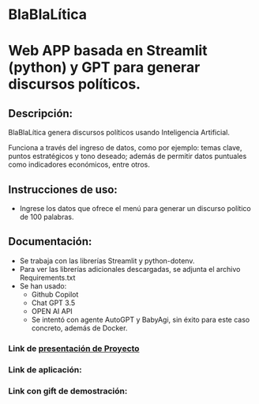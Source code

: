 # BlaBlaLítica

# Web APP basada en Streamlit (python) y GPT para generar discursos políticos.

## Descripción:

BlaBlaLítica genera discursos políticos usando Inteligencia Artificial.

Funciona a través del ingreso de datos, como por ejemplo: temas clave, puntos estratégicos y tono deseado; además de permitir datos puntuales como indicadores económicos, entre otros.

## Instrucciones de uso:

- Ingrese los datos que ofrece el menú para generar un discurso político de 100 palabras.

## Documentación:

- Se trabaja con las librerías Streamlit y python-dotenv.
- Para ver las librerías adicionales descargadas, se adjunta el archivo Requirements.txt
- Se han usado:
  - Github Copilot
  - Chat GPT 3.5
  - OPEN AI API
  - Se intentó con agente AutoGPT y BabyAgi, sin éxito para este caso concreto, además de Docker.

### Link de [presentación de Proyecto](https://docs.google.com/presentation/d/1dGrkx6VGI26YmRSE7JXXsiRazubV0gIWQusPqZzN1ao/edit?usp=drive_link "Link a Google Slides")

### Link de aplicación:

### Link con gift de demostración:
